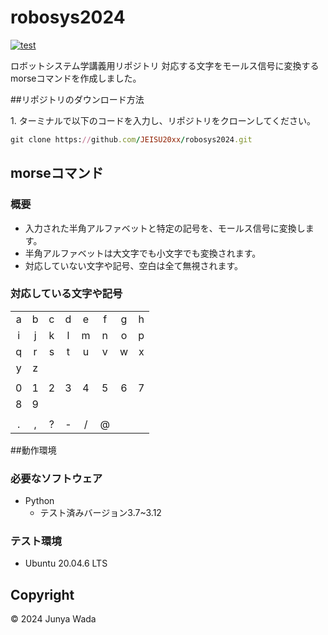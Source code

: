 # robosys2024
[![test](https://github.com/JEISU20xx/robosys2024/actions/workflows/test.yml/badge.svg)](https://github.com/JEISU20xx/robosys2024/actions/workflows/test.yml)

ロボットシステム学講義用リポジトリ
対応する文字をモールス信号に変換するmorseコマンドを作成しました。

##リポジトリのダウンロード方法

1\. ターミナルで以下のコードを入力し、リポジトリをクローンしてください。
```rb
git clone https://github.com/JEISU20xx/robosys2024.git
```

## morseコマンド
### 概要
 - 入力された半角アルファベットと特定の記号を、モールス信号に変換します。
 - 半角アルファベットは大文字でも小文字でも変換されます。
 - 対応していない文字や記号、空白は全て無視されます。

### 対応している文字や記号
|     |     |     |     |     |     |     |     |
|:---:|:---:|:---:|:---:|:---:|:---:|:---:|:---:|
|a    |b    |c    |d    |e    |f    |g    |h    |
|i    |j    |k    |l    |m    |n    |o    |p    |
|q    |r    |s    |t    |u    |v    |w    |x    |
|y    |z    |     |     |     |     |     |     |
|     |     |     |     |     |     |     |     |
|0    |1    |2    |3    |4    |5    |6    |7    |
|8    |9    |     |     |     |     |     |     |
|     |     |     |     |     |     |     |     |
|.    |,    |?    |-    |/    |@    |     |     |


##動作環境
### 必要なソフトウェア
- Python
    - テスト済みバージョン3.7~3.12

### テスト環境
- Ubuntu 20.04.6 LTS

## Copyright
© 2024 Junya Wada
